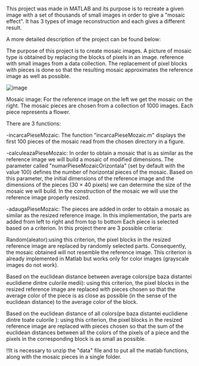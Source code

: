 This project was made in MATLAB and its purpose is to recreate a given image with a set of thousands of small images in order to give a "mosaic effect". It has 3 types of image reconstruction and each gives a different result.

A more detailed description of the project can be found below:

The purpose of this project is to create mosaic images. A picture of mosaic type is obtained by replacing the blocks of pixels in an image. reference with small images from a data collection. The replacement of pixel blocks with pieces is done so that the resulting mosaic approximates the reference image as well as possible.

![image](https://user-images.githubusercontent.com/95239028/224484222-14a5809c-03e3-4192-abdd-f9aafbc0fff0.png)

Mosaic image: For the reference image on the left we get the mosaic on the right. The mosaic pieces are chosen from a collection of 1000 images. Each piece represents a flower.

There are 3 functions:

-incarcaPieseMozaic: The function "incarcaPieseMozaic.m" displays the first 100 pieces of the mosaic read from the chosen directory in a figure.

-calculeazaPieseMozaic: In order to obtain a mosaic that is as similar as the reference image we will build a mosaic of modified dimensions. The parameter called "numarPieseMozaicOrizontala" (set by default with the value 100) defines the number of horizontal pieces of the mosaic. Based on this parameter, the initial dimensions of the reference image and the dimensions of the pieces (30 × 40 pixels) we can determine the size of the mosaic we will build. In the construction of the mosaic we will use the reference image properly resized.

-adaugaPieseMozaic: The pieces are added in order to obtain a mosaic as similar as the resized reference image. In this implementation, the parts are added from left to right and from top to bottom Each piece is selected based on a criterion. In this project there are 3 possible criteria:

Random(aleator):using this criterion, the pixel blocks in the resized reference image are replaced by randomly selected parts. Consequently, the mosaic obtained will not resemble the reference image. This criterion is already implemented in Matlab but works only for color images (grayscale images do not work).

Based on the euclidean distance between average colors(pe baza distantei euclidiene dintre culorile medii): using this criterion, the pixel blocks in the resized reference image are replaced with pieces chosen so that the average color of the piece is as close as possible (in the sense of the euclidean distance) to the average color of the block.

Based on the euclidean distance of all colors(pe baza distantei euclidiene dintre toate culorile ): using this criterion, the pixel blocks in the resized reference image are replaced with pieces chosen so that the sum of the euclidean distances between all the colors of the pixels of a piece and the pixels in the corresponding block is as small as possible.

!!It is necessary to unzip the "data" file and to put all the matlab functions, along with the mosaic pieces in a single folder.
